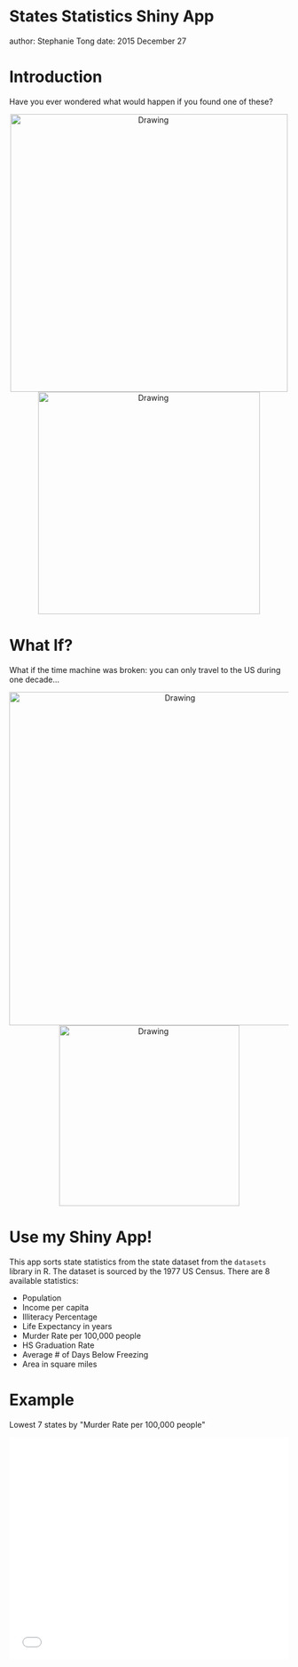 States Statistics Shiny App
========================================================
author: Stephanie Tong
date: 2015 December 27

Introduction
========================================================
Have you ever wondered what would happen if you found one of these?

<center><img src="http://www.giantfreakinrobot.com/wp-content/uploads/2012/11/bttf_time_machine_ebay_lead.jpg" alt="Drawing" style="width: 500px;"/> <img src="http://i.gr-assets.com/images/S/photo.goodreads.com/hostedimages/1380364947i/716759.jpg" alt="Drawing" style="width: 400px;"/> </center>

What If?
========================================================
What if the time machine was broken: you can only travel to the US during one decade...

<center><img src="http://cdn.playbuzz.com/cdn/275f0190-d2a7-49e1-8efa-1a761dcc2a4c/89ce8721-43e0-487b-82e7-27c53dc6d61d.jpg" alt="Drawing" style="width: 600px;"/> <img src="http://www.mancavemaster.net/wp-content/uploads/2015/08/Depositphotos_3090001_m-2015.jpg" alt="Drawing" style="width: 325px;"/></center>

Use my Shiny App!
========================================================

This app sorts state statistics from the state dataset from the `datasets` library in R. The dataset is sourced by the 1977 US Census. There are 8 available statistics:

- Population
- Income per capita
- Illiteracy Percentage
- Life Expectancy in years
- Murder Rate per 100,000 people
- HS Graduation Rate
- Average # of Days Below Freezing
- Area in square miles

Example
===
<style>
  .rChart {
    display: block;
    height: 400px;
  }
</style>
Lowest 7 states by "Murder Rate per 100,000 people"

<iframe src=' SMT1 Project-figure/unnamed-chunk-2-1.html ' scrolling='no' frameBorder='0' seamless class='rChart polycharts ' id=iframe- chart73461cf3de4c ></iframe> <style>iframe.rChart{ width: 100%; height: 400px;}</style>


